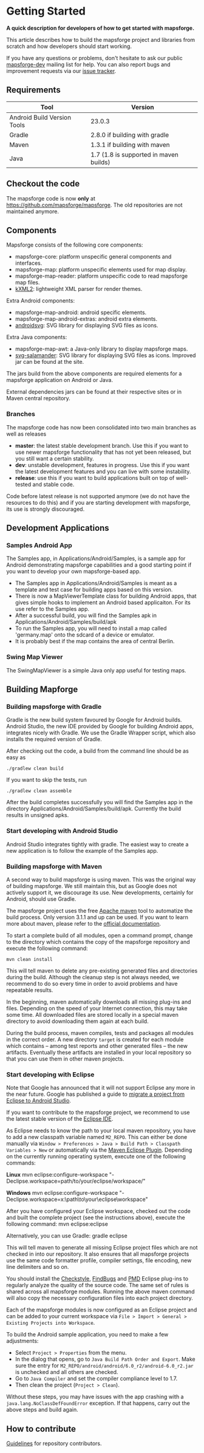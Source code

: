 # Getting Started

**A quick description for developers of how to get started with mapsforge.**

This article describes how to build the mapsforge project and libraries from scratch and how developers should start working.

If you have any questions or problems, don't hesitate to ask our public [mapsforge-dev](https://groups.google.com/group/mapsforge-dev) mailing list for help. You can also report bugs and improvement requests via our [issue tracker](https://github.com/mapsforge/mapsforge/issues).

## Requirements
|Tool|Version|
|----|---|
|Android Build Version Tools|23.0.3|
|Gradle|2.8.0 if building with gradle|
|Maven|1.3.1 if building with maven|
|Java|1.7 (1.8 is supported in maven builds)|

## Checkout the code

The mapsforge code is now **only** at https://github.com/mapsforge/mapsforge. The old repositories are not maintained anymore.

## Components

Mapsforge consists of the following core components:

- mapsforge-core: platform unspecific general components and interfaces.
- mapsforge-map: platform unspecific elements used for map display.
- mapsforge-map-reader: platform unspecific code to read mapsforge map files.
- [kXML2](http://www.kxml.org/): lightweight XML parser for render themes.

Extra Android components:

- mapsforge-map-android: android specific elements.
- mapsforge-map-android-extras: android extra elements.
- [androidsvg](http://bigbadaboom.github.io/androidsvg/): SVG library for displaying SVG files as icons.

Extra Java components:

- mapsforge-map-awt: a Java-only library to display mapsforge maps.
- [svg-salamander](https://svgsalamander.java.net/): SVG library for displaying SVG files as icons. Improved jar can be found at the site.
 
The jars build from the above components are required elements for a mapsforge application on Android or Java.

External dependencies jars can be found at their respective sites or in Maven central repository.

### Branches

The mapsforge code has now been consolidated into two main branches as well as releases
- **master**: the latest stable development branch. Use this if you want to use newer mapsforge functionality that has not yet been released, but you still want a certain stability.
- **dev**: unstable development, features in progress. Use this if you want the latest development features and you can live with some instability.
- **release**: use this if you want to build applications built on top of well-tested and stable code.

Code before latest release is not supported anymore (we do not have the resources to do this) and if you are starting development with mapsforge, its use is strongly discouraged.

## Development Applications

### Samples Android App

 The Samples app, in Applications/Android/Samples, is a sample app for Android demonstrating mapsforge capabilities and a good starting point if you want to develop your own mapsforge-based app.
- The Samples app in Applications/Android/Samples is meant as a template and test case for building apps based on this version.
- There is now a MapViewerTemplate class for building Android apps, that gives simple hooks to implement an Android based applicaiton. For its use refer to the Samples app. 
- After a successful build, you will find the Samples apk in Applications/Android/Samples/build/apk
- To run the Samples app, you will need to install a map called 'germany.map' onto the sdcard of a device or emulator.
- It is probably best if the map contains the area of central Berlin.

### Swing Map Viewer

The SwingMapViewer is a simple Java only app useful for testing maps.

## Building Mapforge

### Building mapsforge with Gradle

Gradle is the new build system favoured by Google for Android builds. Android Studio, the new IDE provided by Google for building Android apps, integrates nicely with Gradle. We use the Gradle Wrapper script, which also installs the required version of Gradle.

After checking out the code, a build from the command line should be as easy as 

    ./gradlew clean build

If you want to skip the tests, run 

    ./gradlew clean assemble

After the build completes successfully you will find the Samples app in the directory Applications/Android/Samples/build/apk. Currently the build results in unsigned apks.  

### Start developing with Android Studio

Android Studio integrates tightly with gradle. The easiest way to create a new application is to follow the example of the Samples app. 

### Building mapsforge with Maven

A second way to build mapsforge is using maven. This was the original way of building mapsforge. We still maintain this, but as Google does not actively support it, we discourage its use. New developments, certainly for Android, should use Gradle.

The mapsforge project uses the free [Apache maven](http://maven.apache.org/) tool to automatize the build process. Only version 3.1.1 and up can be used. If you want to learn more about maven, please refer to the [official documentation](http://maven.apache.org/guides/index.html).

To start a complete build of all modules, open a command prompt, change to the directory which contains the copy of the mapsforge repository and execute the following command:
    
    mvn clean install

This will tell maven to delete any pre-existing generated files and directories during the build. Although the cleanup step is not always needed, we recommend to do so every time in order to avoid problems and have repeatable results.

In the beginning, maven automatically downloads all missing plug-ins and files. Depending on the speed of your Internet connection, this may take some time. All downloaded files are stored locally in a special maven directory to avoid downloading them again at each build.

During the build process, maven compiles, tests and packages all modules in the correct order. A new directory `target` is created for each module which contains – among test reports and other generated files – the new artifacts. Eventually these artifacts are installed in your local repository so that you can use them in other maven projects.

### Start developing with Eclipse

Note that Google has announced that it will not support Eclipse any more in the near future. Google has published a guide to [migrate a project from Eclipse to Android Studio](https://developer.android.com/sdk/installing/migrate.html). 

If you want to contribute to the mapsforge project, we recommend to use the latest stable version of the [Eclipse IDE](http://eclipse.org/).

As Eclipse needs to know the path to your local maven repository, you have to add a new classpath variable named `M2_REPO`. This can either be done manually via `Window > Preferences > Java > Build Path > Classpath Variables > New` or automatically via the [Maven Eclipse Plugin](http://maven.apache.org/plugins/maven-eclipse-plugin/configure-workspace-mojo.html). Depending on the currently running operating system, execute one of the following commands:

**Linux**
    mvn eclipse:configure-workspace "-Declipse.workspace=path/to/your/eclipse/workspace/"

**Windows**
    mvn eclipse:configure-workspace "-Declipse.workspace=x:\path\to\your\eclipse\workspace\"

After you have configured your Eclipse workspace, checked out the code and built the complete project (see the instructions above), execute the following command:
    mvn eclipse:eclipse

Alternatively, you can use Gradle:
    gradle eclipse

This will tell maven to generate all missing Eclipse project files which are not checked in into our repository. It also ensures that all mapsforge projects use the same code formatter profile, compiler settings, file encoding, new line delimiters and so on.

You should install the [Checkstyle](http://eclipse-cs.sourceforge.net/), [FindBugs](http://findbugs.sourceforge.net/downloads.html) and [PMD](http://pmd.sourceforge.net/integrations.html#eclipse) Eclipse plug-ins to regularly analyze the quality of the source code. The same set of rules is shared across all mapsforge modules. Running the above maven command will also copy the necessary configuration files into each project directory.

Each of the mapsforge modules is now configured as an Eclipse project and can be added to your current workspace via `File > Import > General > Existing Projects into Workspace`.

To build the Android sample application, you need to make a few adjustments:
* Select `Project > Properties` from the menu.
* In the dialog that opens, go to `Java Build Path Order and Export`. Make sure the entry for `M2_REPO/android/android/6.0_r2/android-6.0_r2.jar` is unchecked and all others are checked.
* Go to `Java Compiler` and set the compiler compliance level to 1.7.
* Then clean the project (`Project > Clean`).

Without these steps, you may have issues with the app crashing with a `java.lang.NoClassDefFoundError` exception. If that happens, carry out the above steps and build again.

## How to contribute

[Guidelines](../CONTRIBUTING.md) for repository contributors.
